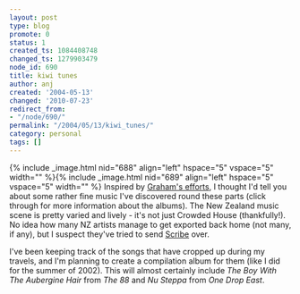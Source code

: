 ```yaml
---
layout: post
type: blog
promote: 0
status: 1
created_ts: 1084408748
changed_ts: 1279903479
node_id: 690
title: kiwi tunes
author: anj
created: '2004-05-13'
changed: '2010-07-23'
redirect_from:
- "/node/690/"
permalink: "/2004/05/13/kiwi_tunes/"
category: personal
tags: []
---
```

{% include _image.html nid="688" align="left" hspace="5" vspace="5" width="" %}{% include _image.html nid="689" align="left" hspace="5" vspace="5" width="" %}
Inspired by [Graham's efforts](http://www.grahamdavies.org/article.php?story=20040511145014366), I thought I'd tell you about some rather fine music I've discovered round these parts (click through for more information about the albums).  The New Zealand music scene is pretty varied and lively - it's not just Crowded House (thankfully!).  No idea how many NZ artists manage to get exported back home (not many, if any), but I suspect they've tried to send [Scribe](http://www.scribescribe.com/) over.  

I've been keeping track of the songs that have cropped up during my travels, and I'm planning to create a compilation album for them (like I did for the summer of 2002).  This will almost certainly include _The Boy With The Aubergine Hair_ from _The 88_ and _Nu Steppa_ from _One Drop East_.
